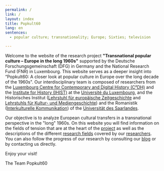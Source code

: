 ```yaml
---
permalink: /
link: /
layout: index
title: Popkult60
lang: en
sentences:
  - popular culture; transnationality; Europe; Sixties; television

---
```


<!-- more -->
Welcome to the website of the research project **"Transnational popular culture – Europe in the long 1960s"** supported by the Deutsche Forschungsgemeinschaft (DFG) in Germany and the National Research Fund (FNR) in Luxembourg. This website serves as a deeper insight into “Popkult60: A closer look at popular culture in Europe over the long decade of the 1960s". Our interdisciplinary team is composed of researchers from the [Luxembourg Centre for Contemporary and Digital History (C²DH)](https://c2dh.uni.lu) and the [Institute for History (IHIST)](https://history.uni.lu/) at the [Université du Luxembourg](https://wwwen.uni.lu/), and the Historisches Institut ([Lehrstuhl für europäische Zeitgeschichte](https://www.uni-saarland.de/lehrstuhl/zeitgeschichte/hueser.html) and [Lehrstuhls für Kultur- und Mediengeschichte](http://www.kmg.uni-saarland.de)) and the Romanistik ([Interkulturelle Kommunikation](https://www.uni-saarland.de/lehrstuhl/vatter/start.html)) of the [Universität des Saarlandes](https://www.uni-saarland.de/nc/startseite.html).

Our objective is to analyze European cultural transfers in a transnational perspective in the "long" 1960s. On this website you will find information on the fields of tension that are at the heart of the [project](https://c2dh.github.io/popkult60/about/) as well as the descriptions of the different [research fields](https://c2dh.github.io/popkult60/fields/) covered by our [researchers](https://c2dh.github.io/popkult60/researchers/). You can also follow the progress of our research by consulting our [blog](https://c2dh.github.io/popkult60/blog/) or by contacting us directly.

Enjoy your visit!

The Team Popkult60

